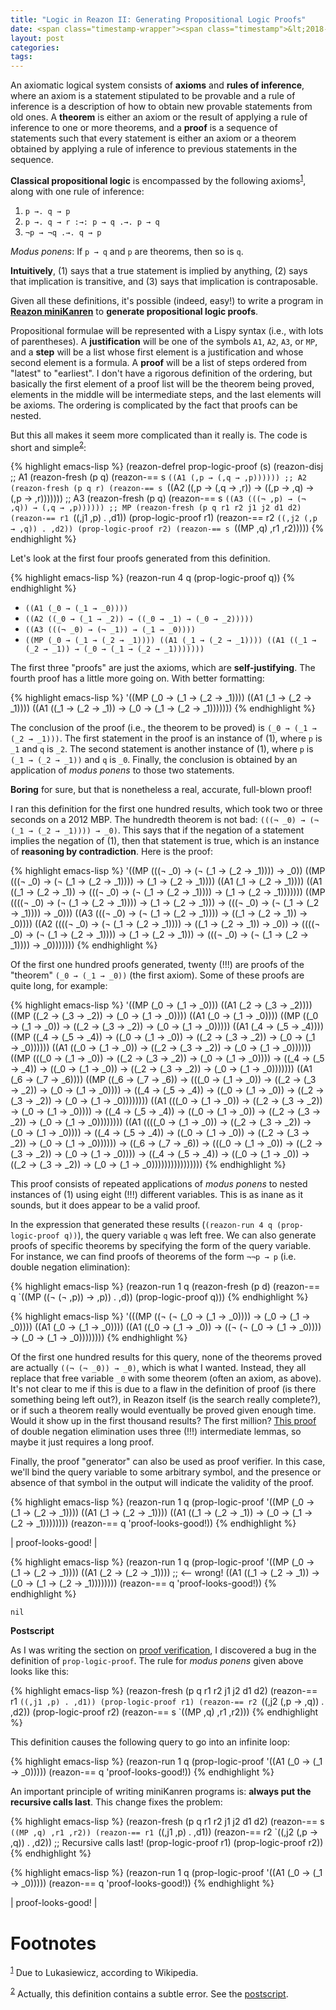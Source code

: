 ```yaml
---
title: "Logic in Reazon II: Generating Propositional Logic Proofs"
date: <span class="timestamp-wrapper"><span class="timestamp">&lt;2018-08-15 Wed&gt;</span></span>
layout: post
categories:
tags:
---
```

An axiomatic logical system consists of **axioms** and **rules of inference**, where an axiom is a statement stipulated to be provable and a rule of inference is a description of how to obtain new provable statements from old ones. A **theorem** is either an axiom or the result of applying a rule of inference to one or more theorems, and a **proof** is a sequence of statements such that every statement is either an axiom or a theorem obtained by applying a rule of inference to previous statements in the sequence.

**Classical propositional logic** is encompassed by the following axioms<sup><a id="fnr.1" class="footref" href="#fn.1">1</a></sup>, along with one rule of inference:

1.  `p →. q → p`
2.  `p →. q → r :→: p → q .→. p → q`
3.  `¬p → ¬q .→. q → p`

*Modus ponens*: If `p → q` and `p` are theorems, then so is `q`.

**Intuitively**, (1) says that a true statement is implied by anything, (2) says that implication is transitive, and (3) says that implication is contraposable.

Given all these definitions, it's possible (indeed, easy!) to write a program in **[Reazon miniKanren](https://github.com/nickdrozd/reazon)** to **generate propositional logic proofs**.

Propositional formulae will be represented with a Lispy syntax (i.e., with lots of parentheses). A **justification** will be one of the symbols `A1`, `A2`, `A3`, or `MP`, and a **step** will be a list whose first element is a justification and whose second element is a formula. A **proof** will be a list of steps ordered from "latest" to "earliest". I don't have a rigorous definition of the ordering, but basically the first element of a proof list will be the theorem being proved, elements in the middle will be intermediate steps, and the last elements will be axioms. The ordering is complicated by the fact that proofs can be nested.

But this all makes it seem more complicated than it really is. The code is short and simple<sup><a id="fnr.2" class="footref" href="#fn.2">2</a></sup>:

{% highlight emacs-lisp %}
(reazon-defrel prop-logic-proof (s)
  (reazon-disj
   ;; A1
   (reazon-fresh (p q)
     (reazon-== s `((A1 (,p → (,q → ,p))))))
   ;; A2
   (reazon-fresh (p q r)
     (reazon-== s `((A2 ((,p → (,q → ,r)) → ((,p → ,q) → (,p → ,r)))))))
   ;; A3
   (reazon-fresh (p q)
     (reazon-== s `((A3 (((¬ ,p) → (¬ ,q)) → (,q → ,p))))))
   ;; MP
   (reazon-fresh (p q r1 r2 j1 j2 d1 d2)
     (reazon-== r1 `((,j1 ,p) . ,d1))
     (prop-logic-proof r1)
     (reazon-== r2 `((,j2 (,p → ,q)) . ,d2))
     (prop-logic-proof r2)
     (reazon-== s `((MP ,q) ,r1 ,r2)))))
{% endhighlight %}

Let's look at the first four proofs generated from this definition.

{% highlight emacs-lisp %}
(reazon-run 4 q (prop-logic-proof q))
{% endhighlight %}

-   `((A1 (_0 → (_1 → _0))))`
-   `((A2 ((_0 → (_1 → _2)) → ((_0 → _1) → (_0 → _2)))))`
-   `((A3 (((¬ _0) → (¬ _1)) → (_1 → _0))))`
-   `((MP (_0 → (_1 → (_2 → _1)))) ((A1 (_1 → (_2 → _1)))) ((A1 ((_1 → (_2 → _1)) → (_0 → (_1 → (_2 → _1)))))))`

The first three "proofs" are just the axioms, which are **self-justifying**. The fourth proof has a little more going on. With better formatting:

{% highlight emacs-lisp %}
'((MP (_0 → (_1 → (_2 → _1))))
  ((A1 (_1 → (_2 → _1))))
  ((A1 ((_1 → (_2 → _1)) → (_0 → (_1 → (_2 → _1)))))))
{% endhighlight %}

The conclusion of the proof (i.e., the theorem to be proved) is `(_0 → (_1 → (_2 → _1)))`. The first statement in the proof is an instance of (1), where `p` is `_1` and `q` is `_2`. The second statement is another instance of (1), where `p` is `(_1 → (_2 → _1))` and `q` is `_0`. Finally, the conclusion is obtained by an application of *modus ponens* to those two statements.

**Boring** for sure, but that is nonetheless a real, accurate, full-blown proof!

I ran this definition for the first one hundred results, which took two or three seconds on a 2012 MBP. The hundredth theorem is not bad: `(((¬ _0) → (¬ (_1 → (_2 → _1)))) → _0)`. This says that if the negation of a statement implies the negation of (1), then that statement is true, which is an instance of **reasoning by contradiction**. Here is the proof:

{% highlight emacs-lisp %}
'((MP (((¬ _0) → (¬ (_1 → (_2 → _1)))) → _0))
  ((MP (((¬ _0) → (¬ (_1 → (_2 → _1)))) → (_1 → (_2 → _1))))
   ((A1 (_1 → (_2 → _1))))
   ((A1 ((_1 → (_2 → _1)) → (((¬ _0) → (¬ (_1 → (_2 → _1)))) → (_1 → (_2 → _1)))))))
  ((MP ((((¬ _0) → (¬ (_1 → (_2 → _1)))) → (_1 → (_2 → _1))) → (((¬ _0) → (¬ (_1 → (_2 → _1)))) → _0)))
   ((A3 (((¬ _0) → (¬ (_1 → (_2 → _1)))) → ((_1 → (_2 → _1)) → _0))))
   ((A2 ((((¬ _0) → (¬ (_1 → (_2 → _1)))) → ((_1 → (_2 → _1)) → _0)) → ((((¬ _0) → (¬ (_1 → (_2 → _1)))) → (_1 → (_2 → _1))) → (((¬ _0) → (¬ (_1 → (_2 → _1)))) → _0)))))))
{% endhighlight %}

Of the first one hundred proofs generated, twenty (!!!) are proofs of the "theorem" `(_0 → (_1 → _0))` (the first axiom). Some of these proofs are quite long, for example:

{% highlight emacs-lisp %}
'((MP (_0 → (_1 → _0)))
  ((A1 (_2 → (_3 → _2))))
  ((MP ((_2 → (_3 → _2)) → (_0 → (_1 → _0))))
   ((A1 (_0 → (_1 → _0))))
   ((MP ((_0 → (_1 → _0)) → ((_2 → (_3 → _2)) → (_0 → (_1 → _0)))))
    ((A1 (_4 → (_5 → _4))))
    ((MP ((_4 → (_5 → _4)) → ((_0 → (_1 → _0)) → ((_2 → (_3 → _2)) → (_0 → (_1 → _0))))))
     ((A1 ((_0 → (_1 → _0)) → ((_2 → (_3 → _2)) → (_0 → (_1 → _0))))))
     ((MP (((_0 → (_1 → _0)) → ((_2 → (_3 → _2)) → (_0 → (_1 → _0)))) → ((_4 → (_5 → _4)) → ((_0 → (_1 → _0)) → ((_2 → (_3 → _2)) → (_0 → (_1 → _0)))))))
      ((A1 (_6 → (_7 → _6))))
      ((MP ((_6 → (_7 → _6)) → (((_0 → (_1 → _0)) → ((_2 → (_3 → _2)) → (_0 → (_1 → _0)))) → ((_4 → (_5 → _4)) → ((_0 → (_1 → _0)) → ((_2 → (_3 → _2)) → (_0 → (_1 → _0))))))))
       ((A1 (((_0 → (_1 → _0)) → ((_2 → (_3 → _2)) → (_0 → (_1 → _0)))) → ((_4 → (_5 → _4)) → ((_0 → (_1 → _0)) → ((_2 → (_3 → _2)) → (_0 → (_1 → _0))))))))
       ((A1 ((((_0 → (_1 → _0)) → ((_2 → (_3 → _2)) → (_0 → (_1 → _0)))) → ((_4 → (_5 → _4)) → ((_0 → (_1 → _0)) → ((_2 → (_3 → _2)) → (_0 → (_1 → _0)))))) → ((_6 → (_7 → _6)) → (((_0 → (_1 → _0)) → ((_2 → (_3 → _2)) → (_0 → (_1 → _0)))) → ((_4 → (_5 → _4)) → ((_0 → (_1 → _0)) → ((_2 → (_3 → _2)) → (_0 → (_1 → _0))))))))))))))))
{% endhighlight %}

This proof consists of repeated applications of *modus ponens* to nested instances of (1) using eight (!!!) different variables. This is as inane as it sounds, but it does appear to be a valid proof.

In the expression that generated these results (`(reazon-run 4 q (prop-logic-proof q))`), the query variable `q` was left free. We can also generate proofs of specific theorems by specifying the form of the query variable. For instance, we can find proofs of theorems of the form `¬¬p → p` (i.e. double negation elimination):

{% highlight emacs-lisp %}
(reazon-run 1 q
  (reazon-fresh (p d)
    (reazon-== q `((MP ((¬ (¬ ,p)) → ,p)) . ,d))
    (prop-logic-proof q)))
{% endhighlight %}

{% highlight emacs-lisp %}
'(((MP ((¬ (¬ (_0 → (_1 → _0)))) → (_0 → (_1 → _0))))
   ((A1 (_0 → (_1 → _0))))
   ((A1 ((_0 → (_1 → _0)) → ((¬ (¬ (_0 → (_1 → _0)))) → (_0 → (_1 → _0))))))))
{% endhighlight %}

Of the first one hundred results for this query, none of the theorems proved are actually `((¬ (¬ _0)) → _0)`, which is what I wanted. Instead, they all replace that free variable `_0` with some theorem (often an axiom, as above). It's not clear to me if this is due to a flaw in the definition of proof (is there something being left out?), in Reazon itself (is the search really complete?), or if such a theorem really would eventually be proved given enough time. Would it show up in the first thousand results? The first million? [This proof](https://math.stackexchange.com/a/1131671) of double negation elimination uses three (!!!) intermediate lemmas, so maybe it just requires a long proof.

<a id="org20238c7"></a>
Finally, the proof "generator" can also be used as proof verifier. In this case, we'll bind the query variable to some arbitrary symbol, and the presence or absence of that symbol in the output will indicate the validity of the proof.

{% highlight emacs-lisp %}
(reazon-run 1 q
  (prop-logic-proof
   '((MP (_0 → (_1 → (_2 → _1))))
     ((A1 (_1 → (_2 → _1))))
     ((A1 ((_1 → (_2 → _1)) → (_0 → (_1 → (_2 → _1))))))))
  (reazon-== q 'proof-looks-good!))
{% endhighlight %}

| proof-looks-good! |

{% highlight emacs-lisp %}
(reazon-run 1 q
  (prop-logic-proof
   '((MP (_0 → (_1 → (_2 → _1))))
     ((A1 (_2 → (_2 → _1)))) ;; <-- wrong!
     ((A1 ((_1 → (_2 → _1)) → (_0 → (_1 → (_2 → _1))))))))
  (reazon-== q 'proof-looks-good!))
{% endhighlight %}

    nil

<a id="org43c60a9"></a>
**Postscript**

As I was writing the section on [proof verification](#org20238c7), I discovered a bug in the definition of `prop-logic-proof`. The rule for *modus ponens* given above looks like this:

{% highlight emacs-lisp %}
(reazon-fresh (p q r1 r2 j1 j2 d1 d2)
  (reazon-== r1 `((,j1 ,p) . ,d1))
  (prop-logic-proof r1)
  (reazon-== r2 `((,j2 (,p → ,q)) . ,d2))
  (prop-logic-proof r2)
  (reazon-== s `((MP ,q) ,r1 ,r2)))
{% endhighlight %}

This definition causes the following query to go into an infinite loop:

{% highlight emacs-lisp %}
(reazon-run 1 q
  (prop-logic-proof
   '((A1 (_0 → (_1 → _0)))))
  (reazon-== q 'proof-looks-good!))
{% endhighlight %}

An important principle of writing miniKanren programs is: **always put the recursive calls last**. This change fixes the problem:

{% highlight emacs-lisp %}
(reazon-fresh (p q r1 r2 j1 j2 d1 d2)
  (reazon-== s `((MP ,q) ,r1 ,r2))
  (reazon-== r1 `((,j1 ,p) . ,d1))
  (reazon-== r2 `((,j2 (,p → ,q)) . ,d2))
  ;; Recursive calls last!
  (prop-logic-proof r1)
  (prop-logic-proof r2))
{% endhighlight %}

{% highlight emacs-lisp %}
(reazon-run 1 q
  (prop-logic-proof
   '((A1 (_0 → (_1 → _0)))))
  (reazon-== q 'proof-looks-good!))
{% endhighlight %}

| proof-looks-good! |

# Footnotes

<sup><a id="fn.1" href="#fnr.1">1</a></sup> Due to Lukasiewicz, according to Wikipedia.

<sup><a id="fn.2" href="#fnr.2">2</a></sup> Actually, this definition contains a subtle error. See the [postscript](#org43c60a9).
